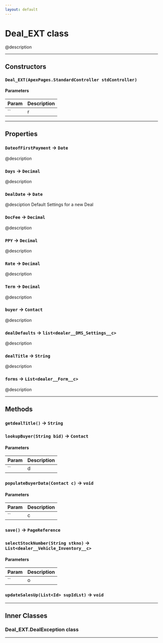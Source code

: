 ```yaml
---
layout: default
---
```

# Deal_EXT class

@description

---
## Constructors
### `Deal_EXT(ApexPages.StandardController stdController)`
#### Parameters
|Param|Description|
|-----|-----------|
|`` | r |

---
## Properties

### `DateofFirstPayment` → `Date`

@description

### `Days` → `Decimal`

@description

### `DealDate` → `Date`

 @desciption Default Settings for a new Deal

### `DocFee` → `Decimal`

@description

### `PPY` → `Decimal`

@description

### `Rate` → `Decimal`

@description

### `Term` → `Decimal`

@description

### `buyer` → `Contact`

@description

### `dealDefaults` → `list<dealer__DMS_Settings__c>`

@description

### `dealTitle` → `String`

@description

### `forms` → `List<dealer__Form__c>`

@description

---
## Methods
### `getdealTitle()` → `String`
### `lookupBuyer(String bid)` → `Contact`
#### Parameters
|Param|Description|
|-----|-----------|
|`` | d |

### `populateBuyerData(Contact c)` → `void`
#### Parameters
|Param|Description|
|-----|-----------|
|`` | c |

### `save()` → `PageReference`
### `selectStockNumber(String stkno)` → `List<dealer__Vehicle_Inventory__c>`
#### Parameters
|Param|Description|
|-----|-----------|
|`` | o |

### `updateSalesUp(List<Id> supIdLst)` → `void`
---
## Inner Classes

### Deal_EXT.DealException class
---
